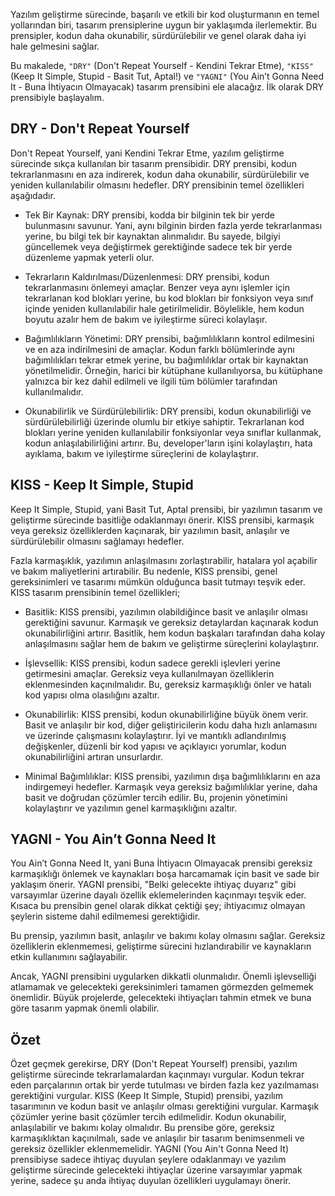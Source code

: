 Yazılım geliştirme sürecinde, başarılı ve etkili bir kod oluşturmanın en temel yollarından biri, tasarım prensiplerine uygun bir yaklaşımda ilerlemektir. Bu prensipler, kodun daha okunabilir, sürdürülebilir ve genel olarak daha iyi hale gelmesini sağlar.

Bu makalede, `"DRY"` (Don't Repeat Yourself - Kendini Tekrar Etme), `"KISS"` (Keep It Simple, Stupid - Basit Tut, Aptal!) ve `"YAGNI"` (You Ain’t Gonna Need It - Buna İhtiyacın Olmayacak) tasarım prensibini ele alacağız. İlk olarak DRY prensibiyle başlayalım.

## DRY - Don't Repeat Yourself

Don't Repeat Yourself, yani Kendini Tekrar Etme, yazılım geliştirme sürecinde sıkça kullanılan bir tasarım prensibidir. DRY prensibi, kodun tekrarlanmasını en aza indirerek, kodun daha okunabilir, sürdürülebilir ve yeniden kullanılabilir olmasını hedefler. DRY prensibinin temel özellikleri aşağıdadır.

- Tek Bir Kaynak: DRY prensibi, kodda bir bilginin tek bir yerde bulunmasını savunur. Yani, aynı bilginin birden fazla yerde tekrarlanması yerine, bu bilgi tek bir kaynaktan alınmalıdır. Bu sayede, bilgiyi güncellemek veya değiştirmek gerektiğinde sadece tek bir yerde düzenleme yapmak yeterli olur.

- Tekrarların Kaldırılması/Düzenlenmesi: DRY prensibi, kodun tekrarlanmasını önlemeyi amaçlar. Benzer veya aynı işlemler için tekrarlanan kod blokları yerine, bu kod blokları bir fonksiyon veya sınıf içinde yeniden kullanılabilir hale getirilmelidir. Böylelikle, hem kodun boyutu azalır hem de bakım ve iyileştirme süreci kolaylaşır.

- Bağımlılıkların Yönetimi: DRY prensibi, bağımlılıkların kontrol edilmesini ve en aza indirilmesini de amaçlar. Kodun farklı bölümlerinde aynı bağımlılıkları tekrar etmek yerine, bu bağımlılıklar ortak bir kaynaktan yönetilmelidir. Örneğin, harici bir kütüphane kullanılıyorsa, bu kütüphane yalnızca bir kez dahil edilmeli ve ilgili tüm bölümler tarafından kullanılmalıdır.

- Okunabilirlik ve Sürdürülebilirlik: DRY prensibi, kodun okunabilirliği ve sürdürülebilirliği üzerinde olumlu bir etkiye sahiptir. Tekrarlanan kod blokları yerine yeniden kullanılabilir fonksiyonlar veya sınıflar kullanmak, kodun anlaşılabilirliğini artırır. Bu, developer'ların işini kolaylaştırı, hata ayıklama, bakım ve iyileştirme süreçlerini de kolaylaştırır.

## KISS - Keep It Simple, Stupid

Keep It Simple, Stupid, yani Basit Tut, Aptal prensibi, bir yazılımın tasarım ve geliştirme sürecinde basitliğe odaklanmayı önerir. KISS prensibi, karmaşık veya gereksiz özelliklerden kaçınarak, bir yazılımın basit, anlaşılır ve sürdürülebilir olmasını sağlamayı hedefler.

Fazla karmaşıklık, yazılımın anlaşılmasını zorlaştırabilir, hatalara yol açabilir ve bakım maliyetlerini artırabilir. Bu nedenle, KISS prensibi, genel gereksinimleri ve tasarımı mümkün olduğunca basit tutmayı teşvik eder. KISS tasarım prensibinin temel özellikleri;

- Basitlik: KISS prensibi, yazılımın olabildiğince basit ve anlaşılır olması gerektiğini savunur. Karmaşık ve gereksiz detaylardan kaçınarak kodun okunabilirliğini artırır. Basitlik, hem kodun başkaları tarafından daha kolay anlaşılmasını sağlar hem de bakım ve geliştirme süreçlerini kolaylaştırır.

- İşlevsellik: KISS prensibi, kodun sadece gerekli işlevleri yerine getirmesini amaçlar. Gereksiz veya kullanılmayan özelliklerin eklenmesinden kaçınılmalıdır. Bu, gereksiz karmaşıklığı önler ve hatalı kod yapısı olma olasılığını azaltır.

- Okunabilirlik: KISS prensibi, kodun okunabilirliğine büyük önem verir. Basit ve anlaşılır bir kod, diğer geliştiricilerin kodu daha hızlı anlamasını ve üzerinde çalışmasını kolaylaştırır. İyi ve mantıklı adlandırılmış değişkenler, düzenli bir kod yapısı ve açıklayıcı yorumlar, kodun okunabilirliğini artıran unsurlardır.

- Minimal Bağımlılıklar: KISS prensibi, yazılımın dışa bağımlılıklarını en aza indirgemeyi hedefler. Karmaşık veya gereksiz bağımlılıklar yerine, daha basit ve doğrudan çözümler tercih edilir. Bu, projenin yönetimini kolaylaştırır ve yazılımın genel karmaşıklığını azaltır.

## YAGNI - You Ain’t Gonna Need It

You Ain’t Gonna Need It, yani Buna İhtiyacın Olmayacak prensibi gereksiz karmaşıklığı önlemek ve kaynakları boşa harcamamak için basit ve sade bir yaklaşım önerir. YAGNI prensibi, "Belki gelecekte ihtiyaç duyarız" gibi varsayımlar üzerine dayalı özellik eklemelerinden kaçınmayı teşvik eder. Kısaca bu prensibin genel olarak dikkat çektiği şey; ihtiyacımız olmayan şeylerin sisteme dahil edilmemesi gerektiğidir.

Bu prensip, yazılımın basit, anlaşılır ve bakımı kolay olmasını sağlar. Gereksiz özelliklerin eklenmemesi, geliştirme sürecini hızlandırabilir ve kaynakların etkin kullanımını sağlayabilir.

Ancak, YAGNI prensibini uygularken dikkatli olunmalıdır. Önemli işlevselliği atlamamak ve gelecekteki gereksinimleri tamamen görmezden gelmemek önemlidir. Büyük projelerde, gelecekteki ihtiyaçları tahmin etmek ve buna göre tasarım yapmak önemli olabilir.

## Özet

Özet geçmek gerekirse, DRY (Don't Repeat Yourself) prensibi, yazılım geliştirme sürecinde tekrarlamalardan kaçınmayı vurgular. Kodun tekrar eden parçalarının ortak bir yerde tutulması ve birden fazla kez yazılmaması gerektiğini vurgular. KISS (Keep It Simple, Stupid) prensibi, yazılım tasarımının ve kodun basit ve anlaşılır olması gerektiğini vurgular. Karmaşık çözümler yerine basit çözümler tercih edilmelidir. Kodun okunabilir, anlaşılabilir ve bakımı kolay olmalıdır. Bu prensibe göre, gereksiz karmaşıklıktan kaçınılmalı, sade ve anlaşılır bir tasarım benimsenmeli ve gereksiz özellikler eklenmemelidir. YAGNI (You Ain't Gonna Need It) prensibiyse sadece ihtiyaç duyulan şeylere odaklanmayı ve yazılım geliştirme sürecinde gelecekteki ihtiyaçlar üzerine varsayımlar yapmak yerine, sadece şu anda ihtiyaç duyulan özellikleri uygulamayı önerir.
